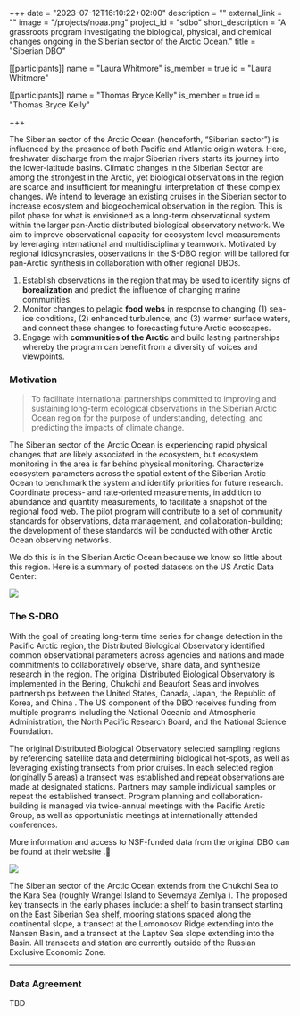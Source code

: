 +++
date = "2023-07-12T16:10:22+02:00"
description = ""
external_link = ""
image = "/projects/noaa.png"
project_id = "sdbo"
short_description = "A grassroots program investigating the biological, physical, and chemical changes ongoing in the Siberian sector of the Arctic Ocean."
title = "Siberian DBO"

[[participants]]
    name = "Laura Whitmore"
    is_member = true
    id = "Laura Whitmore"

[[participants]]
    name = "Thomas Bryce Kelly"
    is_member = true
    id = "Thomas Bryce Kelly"

+++


The Siberian sector of the Arctic Ocean (henceforth, “Siberian sector”) is influenced by the presence of both Pacific and Atlantic origin waters. Here, freshwater discharge from the major Siberian rivers starts its journey into the lower-latitude basins. Climatic changes in the Siberian Sector are among the strongest in the Arctic, yet biological observations in the region are scarce and insufficient for meaningful interpretation of these complex changes. We intend to leverage an existing cruises in the Siberian sector to increase ecosystem and biogeochemical observation in the region. This is pilot phase for what is envisioned as a long-term observational system within the larger pan-Arctic distributed biological observatory network. We aim to improve observational capacity for ecosystem level measurements by leveraging international and multidisciplinary teamwork. Motivated by regional idiosyncrasies, observations in the S-DBO region will be tailored for pan-Arctic synthesis in collaboration with other regional DBOs.


1. Establish observations in the region that may be used to identify signs of **borealization** and predict the influence of changing marine communities. 
2. Monitor changes to pelagic **food webs** in response to changing (1) sea-ice conditions, (2) enhanced turbulence, and (3) warmer surface waters, and connect these changes to forecasting future Arctic ecoscapes.  
3. Engage with **communities of the Arctic** and build lasting partnerships whereby the program can benefit from a diversity of voices and viewpoints. 



### Motivation

> To facilitate international  partnerships committed to improving and sustaining long-term ecological observations in the Siberian Arctic Ocean region for the purpose of understanding, detecting, and predicting the impacts of climate change. 

The Siberian sector of the Arctic Ocean is experiencing rapid physical changes that are likely associated in the ecosystem, but ecosystem monitoring in the area is far behind physical monitoring. Characterize ecosystem parameters across the spatial extent of the Siberian Arctic Ocean to benchmark the system and identify priorities for future research.  Coordinate process- and rate-oriented measurements, in addition to abundance and quantity measurements, to facilitate a snapshot of the regional food web.  The pilot program will contribute to a set of community standards for observations, data management, and collaboration-building; the development of these standards will be conducted with other Arctic Ocean observing networks. 

We do this is in the Siberian Arctic Ocean because we know so little about this region. Here is a summary of posted datasets on the US Arctic Data Center:

![](/projects/sdbo/Figure1.png)




### The S-DBO

With the goal of creating long-term time series for change detection in the Pacific Arctic region, the Distributed Biological Observatory identified common observational parameters across agencies and nations and made commitments to collaboratively observe, share data, and synthesize research in the region. The original Distributed Biological Observatory is implemented in the Bering, Chukchi and Beaufort Seas and involves partnerships between the United States, Canada, Japan, the Republic of Korea, and China . The US component of the DBO receives funding from multiple programs including the National Oceanic and Atmospheric Administration, the North Pacific Research Board, and the National Science Foundation. 

The original Distributed Biological Observatory selected sampling regions by referencing satellite data and determining biological hot-spots, as well as leveraging existing transects from prior cruises. In each selected region (originally 5 areas) a transect was established and repeat observations are made at designated stations. Partners may sample individual samples or repeat the established transect. Program planning and collaboration-building is managed via twice-annual meetings with the Pacific Arctic Group, as well as opportunistic meetings at internationally attended conferences.

More information and access to NSF-funded data from the original DBO can be found at their website .

![](/projects/sdbo/Figure2small.png)

The Siberian sector of the Arctic Ocean extends from the Chukchi Sea to the Kara Sea (roughly Wrangel Island to Severnaya Zemlya ). The proposed key transects in the early phases include: a shelf to basin transect starting on the East Siberian Sea shelf, mooring stations spaced along the continental slope, a transect at the Lomonosov Ridge extending into the Nansen Basin, and a transect at the Laptev Sea slope extending into the Basin. All transects and station are currently outside of the Russian Exclusive Economic Zone.  


---

### Data Agreement

TBD